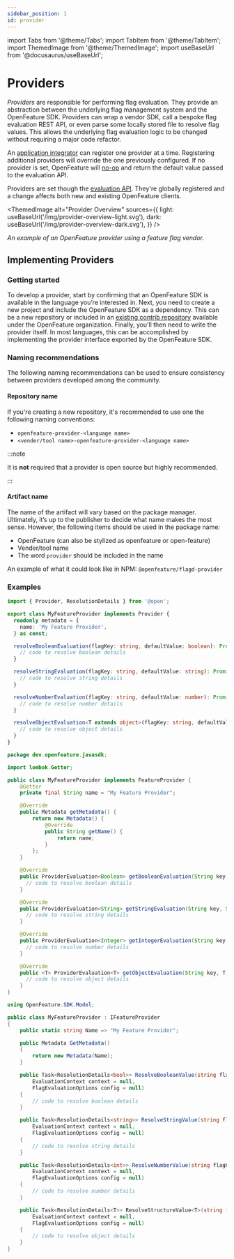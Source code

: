 ```yaml
---
sidebar_position: 1
id: provider
---
```


import Tabs from '@theme/Tabs';
import TabItem from '@theme/TabItem';
import ThemedImage from '@theme/ThemedImage';
import useBaseUrl from '@docusaurus/useBaseUrl';

# Providers

_Providers_ are responsible for performing flag evaluation. They provide an abstraction between the underlying flag management system and the OpenFeature SDK. Providers can wrap a vendor SDK, call a bespoke flag evaluation REST API, or even parse some locally stored file to resolve flag values. This allows the underlying flag evaluation logic to be changed without requiring a major code refactor.

An [application integrator](../../specification/glossary#application-integrator) can register one provider at a time. Registering additional providers will override the one previously configured. If no provider is set, OpenFeature will [no-op](<https://en.wikipedia.org/wiki/NOP_(code)>) and return the default value passed to the evaluation API.

Providers are set though the [evaluation API](../evaluation-api/evaluation-api#setting-a-provider). They're globally registered and a change affects both new and existing OpenFeature clients.

<ThemedImage
alt="Provider Overview"
sources={{
      light: useBaseUrl('/img/provider-overview-light.svg'),
      dark: useBaseUrl('/img/provider-overview-dark.svg'),
    }}
/>

_An example of an OpenFeature provider using a feature flag vendor._

## Implementing Providers

### Getting started

To develop a provider, start by confirming that an OpenFeature SDK is available in the language you’re interested in. Next, you need to create a new project and include the OpenFeature SDK as a dependency. This can be a new repository or included in an [existing contrib repository](https://github.com/open-feature?q=contrib&type=all&language=&sort=) available under the OpenFeature organization. Finally, you’ll then need to write the provider itself. In most languages, this can be accomplished by implementing the provider interface exported by the OpenFeature SDK.

### Naming recommendations

The following naming recommendations can be used to ensure consistency between providers developed among the community.

#### Repository name

If you're creating a new repository, it's recommended to use one the following naming conventions:

- `openfeature-provider-<language name>`
- `<vender/tool name>-openfeature-provider-<language name>`

:::note

It is **not** required that a provider is open source but highly recommended.

:::

#### Artifact name

The name of the artifact will vary based on the package manager. Ultimately, it’s up to the publisher to decide what name makes the most sense. However, the following items should be used in the package name:

- OpenFeature (can also be stylized as openfeature or open-feature)
- Vender/tool name
- The word `provider` should be included in the name

An example of what it could look like in NPM: `@openfeature/flagd-provider`

### Examples

<Tabs groupId="code">
<TabItem value="js" label="Typescript">

```ts
import { Provider, ResolutionDetails } from '@open';

export class MyFeatureProvider implements Provider {
  readonly metadata = {
    name: 'My Feature Provider',
  } as const;

  resolveBooleanEvaluation(flagKey: string, defaultValue: boolean): Promise<ResolutionDetails<boolean>> {
    // code to resolve boolean details
  }

  resolveStringEvaluation(flagKey: string, defaultValue: string): Promise<ResolutionDetails<string>> {
    // code to resolve string details
  }

  resolveNumberEvaluation(flagKey: string, defaultValue: number): Promise<ResolutionDetails<number>> {
    // code to resolve number details
  }

  resolveObjectEvaluation<T extends object>(flagKey: string, defaultValue: T): Promise<ResolutionDetails<T>> {
    // code to resolve object details
  }
}
```

</TabItem>
<TabItem value="java" label="Java">

```java
package dev.openfeature.javasdk;

import lombok.Getter;

public class MyFeatureProvider implements FeatureProvider {
    @Getter
    private final String name = "My Feature Provider";

    @Override
    public Metadata getMetadata() {
        return new Metadata() {
            @Override
            public String getName() {
                return name;
            }
        };
    }

    @Override
    public ProviderEvaluation<Boolean> getBooleanEvaluation(String key, Boolean defaultValue, EvaluationContext ctx, FlagEvaluationOptions options) {
      // code to resolve boolean details
    }

    @Override
    public ProviderEvaluation<String> getStringEvaluation(String key, String defaultValue, EvaluationContext ctx, FlagEvaluationOptions options) {
      // code to resolve string details
    }

    @Override
    public ProviderEvaluation<Integer> getIntegerEvaluation(String key, Integer defaultValue, EvaluationContext ctx, FlagEvaluationOptions options) {
      // code to resolve number details
    }

    @Override
    public <T> ProviderEvaluation<T> getObjectEvaluation(String key, T defaultValue, EvaluationContext invocationContext, FlagEvaluationOptions options) {
      // code to resolve object details
    }
}
```

</TabItem>
<TabItem value="csharp" label="C#">

```csharp
using OpenFeature.SDK.Model;

public class MyFeatureProvider : IFeatureProvider
{
    public static string Name => "My Feature Provider";

    public Metadata GetMetadata()
    {
        return new Metadata(Name);
    }

    public Task<ResolutionDetails<bool>> ResolveBooleanValue(string flagKey, bool defaultValue,
        EvaluationContext context = null,
        FlagEvaluationOptions config = null)
    {
        // code to resolve boolean details
    }

    public Task<ResolutionDetails<string>> ResolveStringValue(string flagKey, string defaultValue,
        EvaluationContext context = null,
        FlagEvaluationOptions config = null)
    {
        // code to resolve string details
    }

    public Task<ResolutionDetails<int>> ResolveNumberValue(string flagKey, int defaultValue,
        EvaluationContext context = null,
        FlagEvaluationOptions config = null)
    {
        // code to resolve number details
    }

    public Task<ResolutionDetails<T>> ResolveStructureValue<T>(string flagKey, T defaultValue,
        EvaluationContext context = null,
        FlagEvaluationOptions config = null)
    {
        // code to resolve object details
    }
}
```

</TabItem>

</Tabs>
